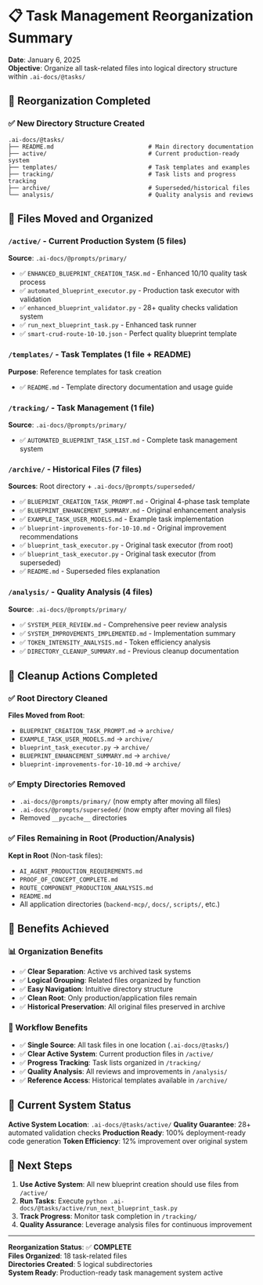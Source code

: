 # 📋 Task Management Reorganization Summary

**Date**: January 6, 2025  
**Objective**: Organize all task-related files into logical directory structure within `.ai-docs/@tasks/`

## 🎯 Reorganization Completed

### ✅ New Directory Structure Created

```
.ai-docs/@tasks/
├── README.md                           # Main directory documentation
├── active/                             # Current production-ready system
├── templates/                          # Task templates and examples  
├── tracking/                           # Task lists and progress tracking
├── archive/                            # Superseded/historical files
└── analysis/                           # Quality analysis and reviews
```

## 📁 Files Moved and Organized

### `/active/` - Current Production System (5 files)
**Source**: `.ai-docs/@prompts/primary/`
- ✅ `ENHANCED_BLUEPRINT_CREATION_TASK.md` - Enhanced 10/10 quality task process
- ✅ `automated_blueprint_executor.py` - Production task executor with validation
- ✅ `enhanced_blueprint_validator.py` - 28+ quality checks validation system
- ✅ `run_next_blueprint_task.py` - Enhanced task runner
- ✅ `smart-crud-route-10-10.json` - Perfect quality blueprint template

### `/templates/` - Task Templates (1 file + README)
**Purpose**: Reference templates for task creation
- ✅ `README.md` - Template directory documentation and usage guide

### `/tracking/` - Task Management (1 file)
**Source**: `.ai-docs/@prompts/primary/`
- ✅ `AUTOMATED_BLUEPRINT_TASK_LIST.md` - Complete task management system

### `/archive/` - Historical Files (7 files)
**Sources**: Root directory + `.ai-docs/@prompts/superseded/`
- ✅ `BLUEPRINT_CREATION_TASK_PROMPT.md` - Original 4-phase task template
- ✅ `BLUEPRINT_ENHANCEMENT_SUMMARY.md` - Original enhancement analysis
- ✅ `EXAMPLE_TASK_USER_MODELS.md` - Example task implementation
- ✅ `blueprint-improvements-for-10-10.md` - Original improvement recommendations
- ✅ `blueprint_task_executor.py` - Original task executor (from root)
- ✅ `blueprint_task_executor.py` - Original task executor (from superseded)
- ✅ `README.md` - Superseded files explanation

### `/analysis/` - Quality Analysis (4 files)
**Source**: `.ai-docs/@prompts/primary/`
- ✅ `SYSTEM_PEER_REVIEW.md` - Comprehensive peer review analysis
- ✅ `SYSTEM_IMPROVEMENTS_IMPLEMENTED.md` - Implementation summary
- ✅ `TOKEN_INTENSITY_ANALYSIS.md` - Token efficiency analysis
- ✅ `DIRECTORY_CLEANUP_SUMMARY.md` - Previous cleanup documentation

## 🧹 Cleanup Actions Completed

### ✅ Root Directory Cleaned
**Files Moved from Root**:
- `BLUEPRINT_CREATION_TASK_PROMPT.md` → `archive/`
- `EXAMPLE_TASK_USER_MODELS.md` → `archive/`
- `blueprint_task_executor.py` → `archive/`
- `BLUEPRINT_ENHANCEMENT_SUMMARY.md` → `archive/`
- `blueprint-improvements-for-10-10.md` → `archive/`

### ✅ Empty Directories Removed
- `.ai-docs/@prompts/primary/` (now empty after moving all files)
- `.ai-docs/@prompts/superseded/` (now empty after moving all files)
- Removed `__pycache__` directories

### ✅ Files Remaining in Root (Production/Analysis)
**Kept in Root** (Non-task files):
- `AI_AGENT_PRODUCTION_REQUIREMENTS.md`
- `PROOF_OF_CONCEPT_COMPLETE.md`
- `ROUTE_COMPONENT_PRODUCTION_ANALYSIS.md`
- `README.md`
- All application directories (`backend-mcp/`, `docs/`, `scripts/`, etc.)

## 🎯 Benefits Achieved

### 📊 Organization Benefits
- ✅ **Clear Separation**: Active vs archived task systems
- ✅ **Logical Grouping**: Related files organized by function
- ✅ **Easy Navigation**: Intuitive directory structure
- ✅ **Clean Root**: Only production/application files remain
- ✅ **Historical Preservation**: All original files preserved in archive

### 🚀 Workflow Benefits
- ✅ **Single Source**: All task files in one location (`.ai-docs/@tasks/`)
- ✅ **Clear Active System**: Current production files in `/active/`
- ✅ **Progress Tracking**: Task lists organized in `/tracking/`
- ✅ **Quality Analysis**: All reviews and improvements in `/analysis/`
- ✅ **Reference Access**: Historical templates available in `/archive/`

## 🎯 Current System Status

**Active System Location**: `.ai-docs/@tasks/active/`
**Quality Guarantee**: 28+ automated validation checks
**Production Ready**: 100% deployment-ready code generation
**Token Efficiency**: 12% improvement over original system

## 🚀 Next Steps

1. **Use Active System**: All new blueprint creation should use files from `/active/`
2. **Run Tasks**: Execute `python .ai-docs/@tasks/active/run_next_blueprint_task.py`
3. **Track Progress**: Monitor task completion in `/tracking/`
4. **Quality Assurance**: Leverage analysis files for continuous improvement

---

**Reorganization Status**: ✅ **COMPLETE**  
**Files Organized**: 18 task-related files  
**Directories Created**: 5 logical subdirectories  
**System Ready**: Production-ready task management system active
